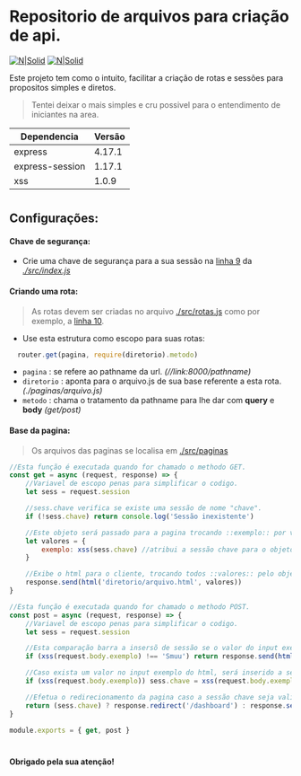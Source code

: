 # Repositorio de arquivos para criação de api.

[![N|Solid](https://cdn.discordapp.com/attachments/631607183301148672/724397007170568313/paypal.png)](https://www.paypal.com/cgi-bin/webscr?cmd=_donations&business=fabinhoec2210@gmail.com&item_name=F%C3%A1bio&currency_code=BRL)  [![N|Solid](https://cdn.discordapp.com/attachments/631607183301148672/724397005543178270/picpay.png)](https://app.picpay.com/user/smuu)


Este projeto tem como o intuito, facilitar a criação de rotas e sessões para propositos simples e diretos.

> Tentei deixar o mais simples e cru possivel para o entendimento de iniciantes na area.


| Dependencia | Versão|
| - | - |
| express | 4.17.1
| express-session | 1.17.1
| xss | 1.0.9
#

## Configurações:
#### Chave de segurança:
- Crie uma chave de segurança para a sua sessão na [linha 9](/src/index.js#L9) da [*./src/index.js*](/src/index.js)


#### Criando uma rota:
> As rotas devem ser criadas no arquivo [./src/rotas.js](/src/rotas.js) como por exemplo, a [linha 10](/src/rotas.js#L10).
> 
> 

- Use esta estrutura como escopo para suas rotas:
```js
  router.get(pagina, require(diretorio).metodo)
```
- `pagina` : se refere ao pathname da url. *(//link:8000/pathname)*
- `diretorio` : aponta para o arquivo.js de sua base referente a esta rota. *(./paginas/arquivo.js)*
- `metodo` : chama o tratamento da pathname para lhe dar com **query** e **body** *(get/post)*

#### Base da pagina:
> Os arquivos das paginas se localisa em [./src/paginas](./src/paginas)
```js
//Esta função é executada quando for chamado o methodo GET.
const get = async (request, response) => {
	//Variavel de escopo penas para simplificar o codigo.
	let sess = request.session

	//sess.chave verifica se existe uma sessão de nome "chave".
	if (!sess.chave) return console.log('Sessão inexistente')

	//Este objeto será passado para a pagina trocando ::exemplo:: por valores.exemplo
	let valores = {
		exemplo: xss(sess.chave) //atribui a sessão chave para o objeto.
	}

	//Exibe o html para o cliente, trocando todos ::valores:: pelo objeto valores.
	response.send(html('diretorio/arquivo.html', valores))
}

//Esta função é executada quando for chamado o methodo POST.
const post = async (request, response) => {
	//Variavel de escopo penas para simplificar o codigo.
	let sess = request.session

	//Esta comparação barra a insersõ de sessão se o valor do input exemplo do html for diferente de 'Smuu'.
	if (xss(request.body.exemplo) !== 'Smuu') return response.send(html('index.html'))

	//Caso exista um valor no input exemplo do html, será inserido a sessão chave.
	if (xss(request.body.exemplo)) sess.chave = xss(request.body.exemplo)

	//Efetua o redirecionamento da pagina caso a sessão chave seja valida.
	return (sess.chave) ? response.redirect('/dashboard') : response.send(html('index.html', valores))
}

module.exports = { get, post }
```


#

**Obrigado pela sua atenção!**
